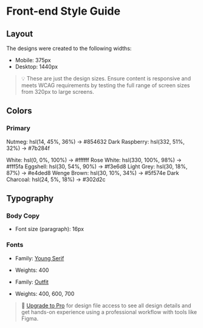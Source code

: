 # Front-end Style Guide

## Layout

The designs were created to the following widths:

- Mobile: 375px
- Desktop: 1440px

> 💡 These are just the design sizes. Ensure content is responsive and meets WCAG requirements by testing the full range of screen sizes from 320px to large screens.

## Colors

### Primary

Nutmeg: hsl(14, 45%, 36%) -> #854632
Dark Raspberry: hsl(332, 51%, 32%) -> #7b284f

White: hsl(0, 0%, 100%) -> #ffffff
Rose White: hsl(330, 100%, 98%) -> #fff5fa
Eggshell: hsl(30, 54%, 90%) -> #f3e6d8
Light Grey: hsl(30, 18%, 87%) -> #e4ded8
Wenge Brown: hsl(30, 10%, 34%) -> #5f574e
Dark Charcoal: hsl(24, 5%, 18%) -> #302d2c

## Typography

### Body Copy

- Font size (paragraph): 16px

### Fonts

- Family: [Young Serif](https://fonts.google.com/specimen/Young+Serif)
- Weights: 400

- Family: [Outfit](https://fonts.google.com/specimen/Outfit)
- Weights: 400, 600, 700

> 💎 [Upgrade to Pro](https://www.frontendmentor.io/pro?ref=style-guide) for design file access to see all design details and get hands-on experience using a professional workflow with tools like Figma.

